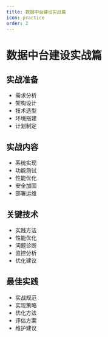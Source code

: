 ```yaml
---
title: 数据中台建设实战篇
icon: practice
order: 2
---
```


# 数据中台建设实战篇

## 实战准备
- 需求分析
- 架构设计
- 技术选型
- 环境搭建
- 计划制定

## 实战内容
- 系统实现
- 功能测试
- 性能优化
- 安全加固
- 部署运维

## 关键技术
- 实践方法
- 性能优化
- 问题诊断
- 监控分析
- 优化建议

## 最佳实践
- 实战规范
- 实现策略
- 优化方法
- 评估方案
- 维护建议
